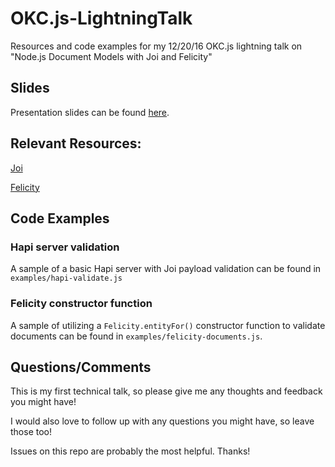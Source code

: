 # OKC.js-LightningTalk
Resources and code examples for my 12/20/16 OKC.js lightning talk on "Node.js Document Models  with Joi and Felicity"

## Slides
Presentation slides can be found [here](http://slides.com/westyler/deck).

## Relevant Resources:
[Joi](https://github.com/hapijs/joi)

[Felicity](https://github.com/xogroup/felicity)

## Code Examples

### Hapi server validation
A sample of a basic Hapi server with Joi payload validation can be found in `examples/hapi-validate.js`

### Felicity constructor function
A sample of utilizing a `Felicity.entityFor()` constructor function to validate documents can be found in `examples/felicity-documents.js`.

## Questions/Comments
This is my first technical talk, so please give me any thoughts and feedback you might have!

I would also love to follow up with any questions you might have, so leave those too!

Issues on this repo are probably the most helpful. Thanks!